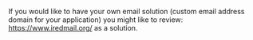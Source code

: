 If you would like to have your own email solution (custom email address domain for your application)
you might like to review: https://www.iredmail.org/ as a solution.
